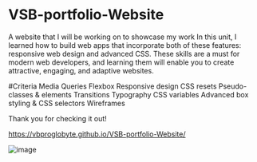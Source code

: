# VSB-portfolio-Website
A website that I will be working on to showcase my work
In this unit, I learned how to build web apps that incorporate both of these features: 
responsive web design and advanced CSS. These skills are a must for modern web developers, and 
learning them will enable you to create attractive, engaging, and adaptive websites. 

#Criteria 
Media Queries 
Flexbox
Responsive design
CSS resets
Pseudo-classes & elements
Transitions
Typography 
CSS variables 
Advanced box styling & CSS selectors
Wireframes


Thank you for checking it out!

https://vbproglobyte.github.io/VSB-portfolio-Website/

![image](https://user-images.githubusercontent.com/83515305/135703240-ba3cfae7-3bbd-485b-b5f5-1fe09066334c.png)


